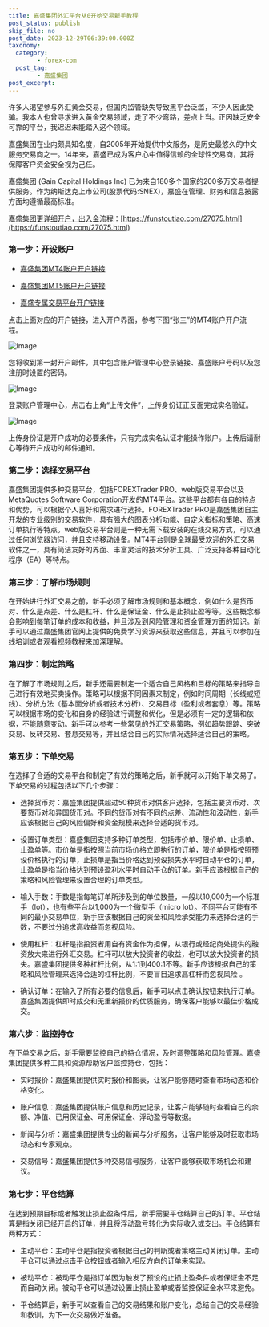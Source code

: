 ```yaml
---
title: 嘉盛集团外汇平台从0开始交易新手教程
post_status: publish
skip_file: no
post_date: 2023-12-29T06:39:00.000Z
taxonomy:
  category:
        - forex-com
  post_tag:
        - 嘉盛集团
post_excerpt: 
---
```

许多人渴望参与外汇黄金交易，但国内监管缺失导致黑平台泛滥，不少人因此受骗。我本人也曾寻求进入黄金交易领域，走了不少弯路，差点上当。正因缺乏安全可靠的平台，我迟迟未能踏入这个领域。

嘉盛集团在业内颇具知名度，自2005年开始提供中文服务，是历史最悠久的中文服务交易商之一。14年来，嘉盛已成为客户心中值得信赖的全球性交易商，其将保障客户资金安全视为己任。

嘉盛集团 (Gain Capital Holdings Inc) 已为来自180多个国家的200多万交易者提供服务。作为纳斯达克上市公司(股票代码:SNEX)，嘉盛在管理、财务和信息披露方面均遵循最高标准。

[嘉盛集团更详细开户，出入金流程](https://funstoutiao.com/27075.html)：[https://funstoutiao.com/27075.html](https://funstoutiao.com/27075.html)

### 第一步：开设账户

* [嘉盛集团MT4账户开户链接](https://s.ssgg.net/jsmt4)

* [嘉盛集团MT5账户开户链接](https://s.ssgg.net/jsmt5)

* [嘉盛专属交易平台开户链接](https://s.ssgg.net/js)

点击上面对应的开户链接，进入开户界面，参考下图“张三”的MT4账户开户流程。

![Image](https://prod-files-secure.s3.us-west-2.amazonaws.com/39ed1227-6d7d-4570-be36-9ccd4a2c4241/7a167aea-686b-400d-af59-4e18eb607a40/640.png?X-Amz-Algorithm=AWS4-HMAC-SHA256&X-Amz-Content-Sha256=UNSIGNED-PAYLOAD&X-Amz-Credential=ASIAZI2LB466ZYTYVHBM%2F20250322%2Fus-west-2%2Fs3%2Faws4_request&X-Amz-Date=20250322T221308Z&X-Amz-Expires=3600&X-Amz-Security-Token=IQoJb3JpZ2luX2VjEGwaCXVzLXdlc3QtMiJHMEUCIQDBroMHVdGL3ufytc%2BvGFCrAByzAO9hHZck%2BirPLt072QIgWXAh47O4Zu%2BTkC9mkOKZPqdQA6Ov7boGVdvWiB%2FzSVkqiAQIxf%2F%2F%2F%2F%2F%2F%2F%2F%2F%2FARAAGgw2Mzc0MjMxODM4MDUiDABe9RdoksNd6N4%2BkyrcA3XGqSALLXlixz76Mkc2i1KHbN1xxABVgGfuU%2FORGQXotFKeiNRacjP5GDcGrPRij6DrAIjPOybfsscsAURMV5B%2Bt3OOIIUjVj%2BQSTBHj1N%2BujRiaVFkvnLN7w2rDKkTUVmo0FDNFWjFV56%2BZqViOv%2FTAZE2qyELgNgb%2BPXp5CU8ZKdb2IIc5I8P5LacNj5bG1d6YFPlefEm4XklYorC3H6wAfLImNvE1d3DdTgqK579VPvRYKiI%2F1UrB8HhTbQPkbMiBQkpJ09aVzDNvYNZQhsSJQK%2F3NqWKC5RjHNOV5DtW8fiUGwYbQHfKPDVR%2BUwSW%2FEglpWalJmaBnnhINf75Qi4bHJOUdUfgZAOl22VCEbb1WfSp8O%2B2FTSx6UxQDZlqLjndumiU7qvxIOSSjXdrfC2fM%2F9BMSp2JidcE%2BPeTq%2FDEQTIdwKrd%2B6C%2B92ERyiEmwWTUz0vxNfhCa0dUj2dDszGsLd6nlzooK3XFOOo1oFTVZ9HA%2Fqx%2F9V7l6Msm%2F2HXFG6dR1IZTShae1%2B%2Bu81qGoPJHJBR172Szk1Xcq8gXGWeFJB9f%2Fa8VEC6xfT7R9CnInjxh8jMrMv6H%2BxVb6siXuwmUbwC330967ZfuS%2FoJ5DYNvRmfTwvCR%2FE4MIe1%2FL4GOqUBVmWTG5x4IJJWNhFt8xGkzSgG50wgdmEtk%2FCWFGEXX0TETatOsfK2ZIaaSESUbPv77P8EoVAgjKJrXujWedurvu74vKjZX9S8PNEQqbvrjZu5fbGJPRjzTKclKbGeNPkkiLMhmqDuGEu1eir7e76ew3YmwPyhjyHwwZCiAfr2lswPaxCzCOQSxNkgn1DuPBhtmy7lZyTkiixhomCP1gSI5b8hG4W7&X-Amz-Signature=0331a7bdc72118b72a8411254317671316883224c182bf6692f9b6fe8a97bf54&X-Amz-SignedHeaders=host&x-id=GetObject)

您将收到第一封开户邮件，其中包含账户管理中心登录链接、嘉盛账户号码以及您注册时设置的密码。

![Image](https://prod-files-secure.s3.us-west-2.amazonaws.com/39ed1227-6d7d-4570-be36-9ccd4a2c4241/eaa1c6b3-2877-4284-a0e1-530e222c27fb/image.png?X-Amz-Algorithm=AWS4-HMAC-SHA256&X-Amz-Content-Sha256=UNSIGNED-PAYLOAD&X-Amz-Credential=ASIAZI2LB466ZYTYVHBM%2F20250322%2Fus-west-2%2Fs3%2Faws4_request&X-Amz-Date=20250322T221308Z&X-Amz-Expires=3600&X-Amz-Security-Token=IQoJb3JpZ2luX2VjEGwaCXVzLXdlc3QtMiJHMEUCIQDBroMHVdGL3ufytc%2BvGFCrAByzAO9hHZck%2BirPLt072QIgWXAh47O4Zu%2BTkC9mkOKZPqdQA6Ov7boGVdvWiB%2FzSVkqiAQIxf%2F%2F%2F%2F%2F%2F%2F%2F%2F%2FARAAGgw2Mzc0MjMxODM4MDUiDABe9RdoksNd6N4%2BkyrcA3XGqSALLXlixz76Mkc2i1KHbN1xxABVgGfuU%2FORGQXotFKeiNRacjP5GDcGrPRij6DrAIjPOybfsscsAURMV5B%2Bt3OOIIUjVj%2BQSTBHj1N%2BujRiaVFkvnLN7w2rDKkTUVmo0FDNFWjFV56%2BZqViOv%2FTAZE2qyELgNgb%2BPXp5CU8ZKdb2IIc5I8P5LacNj5bG1d6YFPlefEm4XklYorC3H6wAfLImNvE1d3DdTgqK579VPvRYKiI%2F1UrB8HhTbQPkbMiBQkpJ09aVzDNvYNZQhsSJQK%2F3NqWKC5RjHNOV5DtW8fiUGwYbQHfKPDVR%2BUwSW%2FEglpWalJmaBnnhINf75Qi4bHJOUdUfgZAOl22VCEbb1WfSp8O%2B2FTSx6UxQDZlqLjndumiU7qvxIOSSjXdrfC2fM%2F9BMSp2JidcE%2BPeTq%2FDEQTIdwKrd%2B6C%2B92ERyiEmwWTUz0vxNfhCa0dUj2dDszGsLd6nlzooK3XFOOo1oFTVZ9HA%2Fqx%2F9V7l6Msm%2F2HXFG6dR1IZTShae1%2B%2Bu81qGoPJHJBR172Szk1Xcq8gXGWeFJB9f%2Fa8VEC6xfT7R9CnInjxh8jMrMv6H%2BxVb6siXuwmUbwC330967ZfuS%2FoJ5DYNvRmfTwvCR%2FE4MIe1%2FL4GOqUBVmWTG5x4IJJWNhFt8xGkzSgG50wgdmEtk%2FCWFGEXX0TETatOsfK2ZIaaSESUbPv77P8EoVAgjKJrXujWedurvu74vKjZX9S8PNEQqbvrjZu5fbGJPRjzTKclKbGeNPkkiLMhmqDuGEu1eir7e76ew3YmwPyhjyHwwZCiAfr2lswPaxCzCOQSxNkgn1DuPBhtmy7lZyTkiixhomCP1gSI5b8hG4W7&X-Amz-Signature=b2590cac46fdf729fe1ee97e1aedf8140d7f8cc00a32b673ac7d4645e21c3081&X-Amz-SignedHeaders=host&x-id=GetObject)

登录账户管理中心，点击右上角“上传文件”，上传身份证正反面完成实名验证。

![Image](https://prod-files-secure.s3.us-west-2.amazonaws.com/39ed1227-6d7d-4570-be36-9ccd4a2c4241/54090639-09fc-46b4-a135-e0289f707147/image.png?X-Amz-Algorithm=AWS4-HMAC-SHA256&X-Amz-Content-Sha256=UNSIGNED-PAYLOAD&X-Amz-Credential=ASIAZI2LB466ZYTYVHBM%2F20250322%2Fus-west-2%2Fs3%2Faws4_request&X-Amz-Date=20250322T221308Z&X-Amz-Expires=3600&X-Amz-Security-Token=IQoJb3JpZ2luX2VjEGwaCXVzLXdlc3QtMiJHMEUCIQDBroMHVdGL3ufytc%2BvGFCrAByzAO9hHZck%2BirPLt072QIgWXAh47O4Zu%2BTkC9mkOKZPqdQA6Ov7boGVdvWiB%2FzSVkqiAQIxf%2F%2F%2F%2F%2F%2F%2F%2F%2F%2FARAAGgw2Mzc0MjMxODM4MDUiDABe9RdoksNd6N4%2BkyrcA3XGqSALLXlixz76Mkc2i1KHbN1xxABVgGfuU%2FORGQXotFKeiNRacjP5GDcGrPRij6DrAIjPOybfsscsAURMV5B%2Bt3OOIIUjVj%2BQSTBHj1N%2BujRiaVFkvnLN7w2rDKkTUVmo0FDNFWjFV56%2BZqViOv%2FTAZE2qyELgNgb%2BPXp5CU8ZKdb2IIc5I8P5LacNj5bG1d6YFPlefEm4XklYorC3H6wAfLImNvE1d3DdTgqK579VPvRYKiI%2F1UrB8HhTbQPkbMiBQkpJ09aVzDNvYNZQhsSJQK%2F3NqWKC5RjHNOV5DtW8fiUGwYbQHfKPDVR%2BUwSW%2FEglpWalJmaBnnhINf75Qi4bHJOUdUfgZAOl22VCEbb1WfSp8O%2B2FTSx6UxQDZlqLjndumiU7qvxIOSSjXdrfC2fM%2F9BMSp2JidcE%2BPeTq%2FDEQTIdwKrd%2B6C%2B92ERyiEmwWTUz0vxNfhCa0dUj2dDszGsLd6nlzooK3XFOOo1oFTVZ9HA%2Fqx%2F9V7l6Msm%2F2HXFG6dR1IZTShae1%2B%2Bu81qGoPJHJBR172Szk1Xcq8gXGWeFJB9f%2Fa8VEC6xfT7R9CnInjxh8jMrMv6H%2BxVb6siXuwmUbwC330967ZfuS%2FoJ5DYNvRmfTwvCR%2FE4MIe1%2FL4GOqUBVmWTG5x4IJJWNhFt8xGkzSgG50wgdmEtk%2FCWFGEXX0TETatOsfK2ZIaaSESUbPv77P8EoVAgjKJrXujWedurvu74vKjZX9S8PNEQqbvrjZu5fbGJPRjzTKclKbGeNPkkiLMhmqDuGEu1eir7e76ew3YmwPyhjyHwwZCiAfr2lswPaxCzCOQSxNkgn1DuPBhtmy7lZyTkiixhomCP1gSI5b8hG4W7&X-Amz-Signature=af99895e2a58bd9752064613ed04cb5467b6e8cc9ded501210fd6590235398c0&X-Amz-SignedHeaders=host&x-id=GetObject)

上传身份证是开户成功的必要条件，只有完成实名认证才能操作账户。上传后请耐心等待开户成功的邮件通知。

### 第二步：选择交易平台

嘉盛集团提供多种交易平台，包括FOREXTrader PRO、web版交易平台以及MetaQuotes Software Corporation开发的MT4平台。这些平台都有各自的特点和优势，可以根据个人喜好和需求进行选择。FOREXTrader PRO是嘉盛集团自主开发的专业级别的交易软件，具有强大的图表分析功能、自定义指标和策略、高速订单执行等特点。web版交易平台则是一种无需下载安装的在线交易方式，可以通过任何浏览器访问，并且支持移动设备。MT4平台则是全球最受欢迎的外汇交易软件之一，具有简洁友好的界面、丰富灵活的技术分析工具、广泛支持各种自动化程序（EA）等特点。

### 第三步：了解市场规则

在开始进行外汇交易之前，新手必须了解市场规则和基本概念，例如什么是货币对、什么是点差、什么是杠杆、什么是保证金、什么是止损止盈等等。这些概念都会影响到每笔订单的成本和收益，并且涉及到风险管理和资金管理方面的知识。新手可以通过嘉盛集团官网上提供的免费学习资源来获取这些信息，并且可以参加在线培训或者观看视频教程来加深理解。

### 第四步：制定策略

在了解了市场规则之后，新手还需要制定一个适合自己风格和目标的策略来指导自己进行有效地买卖操作。策略可以根据不同因素来制定，例如时间周期（长线或短线）、分析方法（基本面分析或者技术分析）、交易目标（盈利或者套息）等。策略可以根据市场的变化和自身的经验进行调整和优化，但是必须有一定的逻辑和依据，不能随意变动。新手可以参考一些常见的外汇交易策略，例如趋势跟踪、突破交易、反转交易、套息交易等，并且结合自己的实际情况选择适合自己的策略。

### 第五步：下单交易

在选择了合适的交易平台和制定了有效的策略之后，新手就可以开始下单交易了。下单交易的过程包括以下几个步骤：

* 选择货币对：嘉盛集团提供超过50种货币对供客户选择，包括主要货币对、次要货币对和异国货币对。不同的货币对有不同的点差、流动性和波动性，新手应该根据自己的风险偏好和资金规模来选择合适的货币对。

* 设置订单类型：嘉盛集团支持多种订单类型，包括市价单、限价单、止损单、止盈单等。市价单是指按照当前市场价格立即执行的订单，限价单是指按照预设价格执行的订单，止损单是指当价格达到预设损失水平时自动平仓的订单，止盈单是指当价格达到预设盈利水平时自动平仓的订单。新手应该根据自己的策略和风险管理来设置合理的订单类型。

* 输入手数：手数是指每笔订单所涉及到的单位数量，一般以10,000为一个标准手（lot），也有些平台以1,000为一个微型手（micro lot）。不同平台可能有不同的最小交易单位，新手应该根据自己的资金和风险承受能力来选择合适的手数，不要过分追求高收益而忽视风险。

* 使用杠杆：杠杆是指投资者用自有资金作为担保，从银行或经纪商处提供的融资放大来进行外汇交易。杠杆可以放大投资者的收益，也可以放大投资者的损失。嘉盛集团提供多种杠杆比例，从1:1到400:1不等。新手应该根据自己的策略和风险管理来选择合适的杠杆比例，不要盲目追求高杠杆而忽视风险 。

* 确认订单：在输入了所有必要的信息后，新手可以点击确认按钮来执行订单。嘉盛集团提供即时成交和无重新报价的优质服务，确保客户能够以最佳价格成交。

### 第六步：监控持仓

在下单交易之后，新手需要监控自己的持仓情况，及时调整策略和风险管理。嘉盛集团提供多种工具和资源帮助客户监控持仓，包括：

* 实时报价：嘉盛集团提供实时报价和图表，让客户能够随时查看市场动态和价格变化。

* 账户信息：嘉盛集团提供账户信息和历史记录，让客户能够随时查看自己的余额、净值、已用保证金、可用保证金、浮动盈亏等数据。

* 新闻与分析：嘉盛集团提供专业的新闻与分析服务，让客户能够及时获取市场动态和专家观点。

* 交易信号：嘉盛集团提供多种交易信号服务，让客户能够获取市场机会和建议。

### 第七步：平仓结算

在达到预期目标或者触发止损止盈条件后，新手需要平仓结算自己的订单。平仓结算是指关闭已经开启的订单，并且将浮动盈亏转化为实际收入或支出。平仓结算有两种方式：

* 主动平仓：主动平仓是指投资者根据自己的判断或者策略主动关闭订单。主动平仓可以通过点击平仓按钮或者输入相反方向的订单来实现。

* 被动平仓：被动平仓是指订单因为触发了预设的止损止盈条件或者保证金不足而自动关闭。被动平仓可以通过设置止损止盈单或者监控保证金水平来避免。

* 平仓结算后，新手可以查看自己的交易结果和账户变化，总结自己的交易经验和教训，为下一次交易做好准备。
